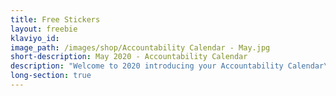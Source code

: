 ```yaml
---
title: Free Stickers
layout: freebie
klaviyo_id:
image_path: /images/shop/Accountability Calendar - May.jpg
short-description: May 2020 - Accountability Calendar
description: "Welcome to 2020 introducing your Accountability Calendar\n\nDOWNLOAD FOR FREE NOW\n\nWE HAVE A CHALLENGE FOR YOU! \n\nYou have a new decade to live and love and do whatever you want to do! It’s a wonderful and romantic thought but we all know it’s much harder to achieve your dreams than just wishing for them to happen \U0001F605\n\nToday is the perfect starting point to make the first steps towards whatever it is you truly want! But you need a plan ✨You need to write down what you want and you need to decide what you will do everyday to get it \U0001F64F\U0001F3FB\n\nWe created the Accountability Calendar to help you achieve your goals in 2020. Join us as we fill out our Calendar everyday, scoring ourselves a 1, 2 or 3 depending on how many daily goals we successfully achieved. We will be sharing our calendar on social media daily to keep ourselves even more accountable!!\n\nAt the end of the month we will add up all our points to see how successful our months really are! With a little bit of friendly competition and daily tracking we know we can all achieve much much more this year! \n\nDownload now and lets get this ball rolling :)"
long-section: true
---
```


## &nbsp;

&nbsp;